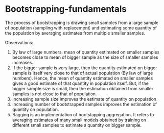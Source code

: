 # Bootstrapping-fundamentals

The process of bootstrapping is drawing small samples from a large sample of population (sampling with replacement) and estimating some quantity of the population by averaging estimates from multiple smaller samples.

Observations: 
1. By law of large numbers, mean of quantity estimated on smaller samples becomes close to mean of bigger sample as the size of smaller samples increases.
2. If the bigger sample is very large, then the quantity estimated on bigger sample is itself very close to that of actual population (By law of large numbers). Hence, the mean of quantity estimated on smaller samples gives a good estimate of that quantity in population itself. But, if the bigger sample size is small, then the estimation obtained from smaller samples is not close to that of population.
3. Increasing sample size improves the estimate of quantity on population.
4. Increasing number of bootstrapped samples improves the estimation of quantity on population.
5. Bagging is an implementation of bootstapping aggregation. It refers to averaging estimates of many small models obtained by training on different small samples to estimate a quantity on bigger sample.